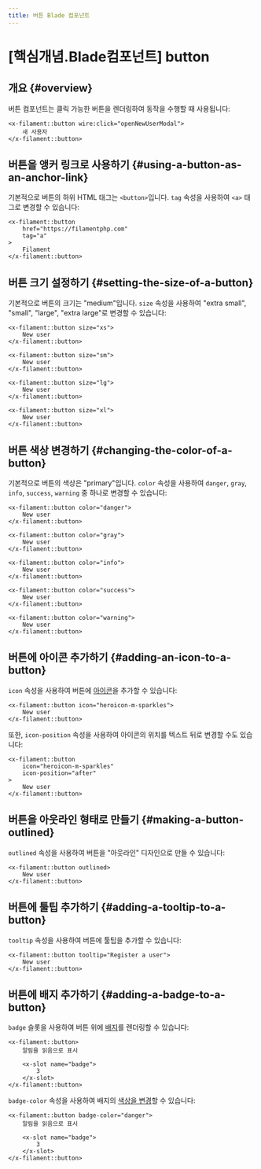 ```yaml
---
title: 버튼 Blade 컴포넌트
---
```

# [핵심개념.Blade컴포넌트] button
## 개요 {#overview}

버튼 컴포넌트는 클릭 가능한 버튼을 렌더링하여 동작을 수행할 때 사용됩니다:

```blade
<x-filament::button wire:click="openNewUserModal">
    새 사용자
</x-filament::button>
```

## 버튼을 앵커 링크로 사용하기 {#using-a-button-as-an-anchor-link}

기본적으로 버튼의 하위 HTML 태그는 `<button>`입니다. `tag` 속성을 사용하여 `<a>` 태그로 변경할 수 있습니다:

```blade
<x-filament::button
    href="https://filamentphp.com"
    tag="a"
>
    Filament
</x-filament::button>
```

## 버튼 크기 설정하기 {#setting-the-size-of-a-button}

기본적으로 버튼의 크기는 "medium"입니다. `size` 속성을 사용하여 "extra small", "small", "large", "extra large"로 변경할 수 있습니다:

```blade
<x-filament::button size="xs">
    New user
</x-filament::button>

<x-filament::button size="sm">
    New user
</x-filament::button>

<x-filament::button size="lg">
    New user
</x-filament::button>

<x-filament::button size="xl">
    New user
</x-filament::button>
```

## 버튼 색상 변경하기 {#changing-the-color-of-a-button}

기본적으로 버튼의 색상은 "primary"입니다. `color` 속성을 사용하여 `danger`, `gray`, `info`, `success`, `warning` 중 하나로 변경할 수 있습니다:

```blade
<x-filament::button color="danger">
    New user
</x-filament::button>

<x-filament::button color="gray">
    New user
</x-filament::button>

<x-filament::button color="info">
    New user
</x-filament::button>

<x-filament::button color="success">
    New user
</x-filament::button>

<x-filament::button color="warning">
    New user
</x-filament::button>
```

## 버튼에 아이콘 추가하기 {#adding-an-icon-to-a-button}

`icon` 속성을 사용하여 버튼에 [아이콘](https://blade-ui-kit.com/blade-icons?set=1#search)을 추가할 수 있습니다:

```blade
<x-filament::button icon="heroicon-m-sparkles">
    New user
</x-filament::button>
```

또한, `icon-position` 속성을 사용하여 아이콘의 위치를 텍스트 뒤로 변경할 수도 있습니다:

```blade
<x-filament::button
    icon="heroicon-m-sparkles"
    icon-position="after"
>
    New user
</x-filament::button>
```

## 버튼을 아웃라인 형태로 만들기 {#making-a-button-outlined}

`outlined` 속성을 사용하여 버튼을 "아웃라인" 디자인으로 만들 수 있습니다:

```blade
<x-filament::button outlined>
    New user
</x-filament::button>
```

## 버튼에 툴팁 추가하기 {#adding-a-tooltip-to-a-button}

`tooltip` 속성을 사용하여 버튼에 툴팁을 추가할 수 있습니다:

```blade
<x-filament::button tooltip="Register a user">
    New user
</x-filament::button>
```

## 버튼에 배지 추가하기 {#adding-a-badge-to-a-button}

`badge` 슬롯을 사용하여 버튼 위에 [배지](badge)를 렌더링할 수 있습니다:

```blade
<x-filament::button>
    알림을 읽음으로 표시

    <x-slot name="badge">
        3
    </x-slot>
</x-filament::button>
```

`badge-color` 속성을 사용하여 배지의 [색상을 변경](badge#changing-the-color-of-the-badge)할 수 있습니다:

```blade
<x-filament::button badge-color="danger">
    알림을 읽음으로 표시

    <x-slot name="badge">
        3
    </x-slot>
</x-filament::button>
```
